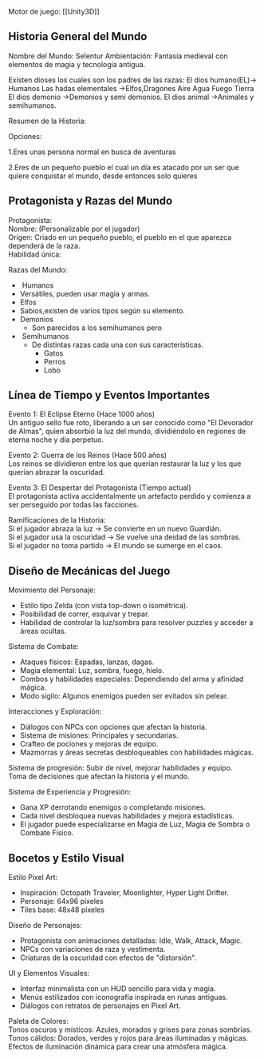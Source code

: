 Motor de juego: [[Unity3D]]
## Historia General del Mundo

Nombre del Mundo:  Selentur
Ambientación: Fantasía medieval con elementos de magia y tecnología antigua.

Existen dioses los cuales son los padres de las razas:
	El dios humano(EL)-> Humanos
	Las hadas elementales ->Elfos,Dragones
		Aire
		Agua
		Fuego
		Tierra
	El dios demonio ->Demonios y semi demonios.
	El dios animal  ->Animales y semihumanos.

Resumen de la Historia:


Opciones:

1.Eres unas persona normal en busca de aventuras

2.Eres de un pequeño pueblo el cual un día es atacado por un ser que quiere conquistar el mundo, desde entonces solo quieres 

## Protagonista y Razas del Mundo

Protagonista:  
Nombre: (Personalizable por el jugador)  
Origen: Criado en un pequeño pueblo, el pueblo en el que aparezca dependerá de la raza.  
Habilidad única: 

Razas del Mundo:

-  Humanos 
- Versátiles, pueden usar magia y armas.
- Elfos 
- Sabios,existen de varios tipos según su elemento.
- Demonios
	- Son parecidos a los semihumanos pero 
-  Semihumanos
	- De distintas razas cada una con sus características.
		- Gatos
		- Perros
		- Lobo
## Línea de Tiempo y Eventos Importantes

Evento 1: El Eclipse Eterno (Hace 1000 años)  
Un antiguo sello fue roto, liberando a un ser conocido como "El Devorador de Almas", quien absorbió la luz del mundo, dividiéndolo en regiones de eterna noche y día perpetuo.

Evento 2: Guerra de los Reinos (Hace 500 años)  
Los reinos se dividieron entre los que querían restaurar la luz y los que querían abrazar la oscuridad.

Evento 3: El Despertar del Protagonista (Tiempo actual)  
El protagonista activa accidentalmente un artefacto perdido y comienza a ser perseguido por todas las facciones.

Ramificaciones de la Historia:  
Si el jugador abraza la luz → Se convierte en un nuevo Guardián.  
Si el jugador usa la oscuridad → Se vuelve una deidad de las sombras.  
Si el jugador no toma partido → El mundo se sumerge en el caos.

  

## Diseño de Mecánicas del Juego

Movimiento del Personaje:

- Estilo tipo Zelda (con vista top-down o isométrica).
- Posibilidad de correr, esquivar y trepar.
- Habilidad de controlar la luz/sombra para resolver puzzles y acceder a áreas ocultas.

Sistema de Combate:

- Ataques físicos: Espadas, lanzas, dagas.
- Magia elemental: Luz, sombra, fuego, hielo.
- Combos y habilidades especiales: Dependiendo del arma y afinidad mágica.
- Modo sigilo: Algunos enemigos pueden ser evitados sin pelear.

Interacciones y Exploración:

- Diálogos con NPCs con opciones que afectan la historia.
- Sistema de misiones: Principales y secundarias.
- Crafteo de pociones y mejoras de equipo.
- Mazmorras y áreas secretas desbloqueables con habilidades mágicas.

  
Sistema de progresión: Subir de nivel, mejorar habilidades y equipo.  
Toma de decisiones que afectan la historia y el mundo.

Sistema de Experiencia y Progresión:

- Gana XP derrotando enemigos o completando misiones.
- Cada nivel desbloquea nuevas habilidades y mejora estadísticas.
- El jugador puede especializarse en Magia de Luz, Magia de Sombra o Combate Físico.
## Bocetos y Estilo Visual

Estilo Pixel Art:

- Inspiración: Octopath Traveler, Moonlighter, Hyper Light Drifter.
- Personaje: 64x96 píxeles
- Tiles base: 48x48 píxeles

Diseño de Personajes:
- Protagonista con animaciones detalladas: Idle, Walk, Attack, Magic.
- NPCs con variaciones de raza y vestimenta.
- Criaturas de la oscuridad con efectos de "distorsión".

UI y Elementos Visuales:
- Interfaz minimalista con un HUD sencillo para vida y magia.
- Menús estilizados con iconografía inspirada en runas antiguas.
- Diálogos con retratos de personajes en Pixel Art.

Paleta de Colores:  
Tonos oscuros y místicos: Azules, morados y grises para zonas sombrías.  
Tonos cálidos: Dorados, verdes y rojos para áreas iluminadas y mágicas.  
Efectos de iluminación dinámica para crear una atmósfera mágica.